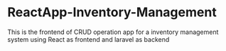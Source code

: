 # ReactApp-Inventory-Management
This is the frontend of CRUD operation app for a inventory management system using React as frontend and laravel as backend
